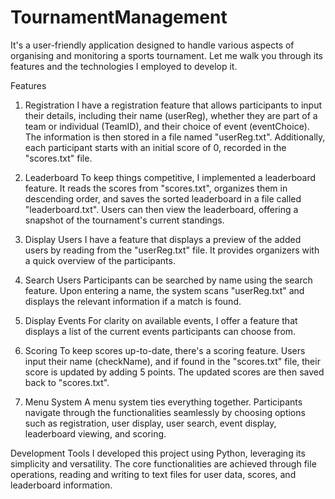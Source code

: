 # TournamentManagement
It's a user-friendly application designed to handle various aspects of organising and monitoring a sports tournament. Let me walk you through its features and the technologies I employed to develop it.

Features 

1. Registration I have a registration feature that allows participants to input their details, including their name (userReg), whether they are part of a team or individual (TeamID), and their choice of event (eventChoice). The information is then stored in a file named "userReg.txt". Additionally, each participant starts with an initial score of 0, recorded in the "scores.txt" file. 

2. Leaderboard To keep things competitive, I implemented a leaderboard feature. It reads the scores from "scores.txt", organizes them in descending order, and saves the sorted leaderboard in a file called "leaderboard.txt". Users can then view the leaderboard, offering a snapshot of the tournament's current standings. 

3. Display Users I have a feature that displays a preview of the added users by reading from the "userReg.txt" file. It provides organizers with a quick overview of the participants. 

4. Search Users Participants can be searched by name using the search feature. Upon entering a name, the system scans "userReg.txt" and displays the relevant information if a match is found. 

5. Display Events For clarity on available events, I offer a feature that displays a list of the current events participants can choose from. 

6. Scoring To keep scores up-to-date, there's a scoring feature. Users input their name (checkName), and if found in the "scores.txt" file, their score is updated by adding 5 points. The updated scores are then saved back to "scores.txt". 

7. Menu System A menu system ties everything together. Participants navigate through the functionalities seamlessly by choosing options such as registration, user display, user search, event display, leaderboard viewing, and scoring. 

Development Tools 
I developed this project using Python, leveraging its simplicity and versatility. The core functionalities are achieved through file operations, reading and writing to text files for user data, scores, and leaderboard information.
